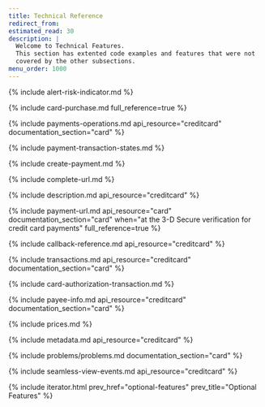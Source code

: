 ```yaml
---
title: Technical Reference
redirect_from:
estimated_read: 30
description: |
  Welcome to Technical Features.
  This section has extented code examples and features that were not
  covered by the other subsections.
menu_order: 1000
---
```


{% include alert-risk-indicator.md %}

{% include card-purchase.md full_reference=true %}

{% include payments-operations.md api_resource="creditcard" documentation_section="card" %}

{% include payment-transaction-states.md %}

{% include create-payment.md %}

{% include complete-url.md %}

{% include description.md api_resource="creditcard" %}

{% include payment-url.md api_resource="card" documentation_section="card"
when="at the 3-D Secure verification for credit card payments" full_reference=true %}

{% include callback-reference.md api_resource="creditcard" %}

{% include transactions.md api_resource="creditcard" documentation_section="card" %}

{% include card-authorization-transaction.md %}

{% include payee-info.md api_resource="creditcard" documentation_section="card" %}

{% include prices.md %}

{% include metadata.md api_resource="creditcard" %}

{% include problems/problems.md documentation_section="card" %}

{% include seamless-view-events.md api_resource="creditcard" %}

{% include iterator.html prev_href="optional-features" prev_title="Optional Features" %}
